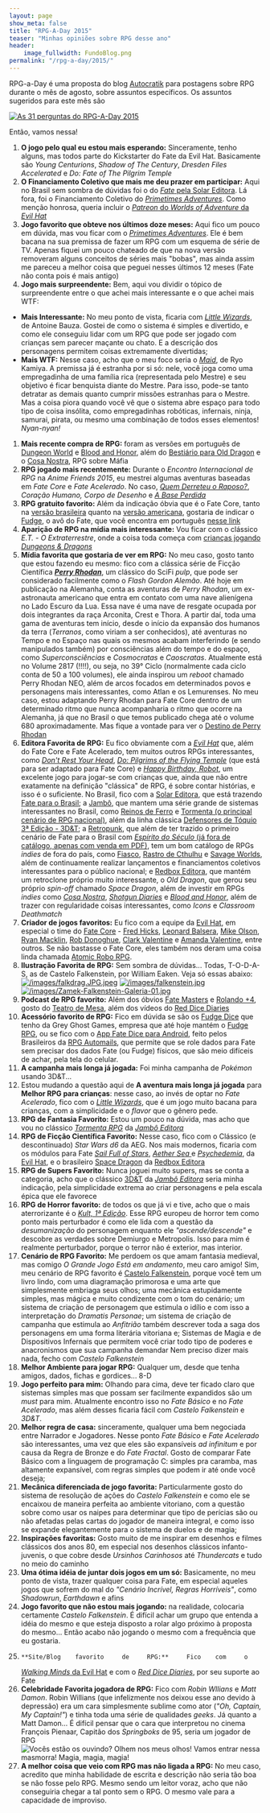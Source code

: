 ```yaml
---
layout: page
show_meta: false
title: "RPG-A-Day 2015"
teaser: "Minhas opiniões sobre RPG desse ano"
header:
    image_fullwidth: FundoBlog.png
permalink: "/rpg-a-day/2015/"
---
```


RPG-a-Day é uma proposta do blog [Autocratik][1]  para postagens sobre RPG durante o mês de agosto, sobre assuntos específicos. Os assuntos sugeridos para este mês são

[![As 31 perguntas do RPG-A-Day 2015](/images/rpg-a-day-2015.jpg)](/images/rpg-a-day-2015.jpg)

Então, vamos nessa!

1. **O jogo  pelo qual eu estou mais  esperando:** Sinceramente, tenho
   alguns,  mas   todos  parte   do  Kickstarter   do  Fate   da  Evil
   Hat. Basicamente  são _Young Centurions_, _Shadow  of The Century_,
   _Dresden Files Accelerated_ e _Do: Fate of The Pilgrim Temple_
1. **O Financiamento Coletivo que  mais me deu prazer em participar:**
   Aqui   no    Brasil   sem    sombra   de    dúvidas   foi    o   do
   [_Fate_  pela  Solar  Editora][2].  Lá fora,  foi  o  Financiamento
   Coletivo  do  [_Primetimes  Adventures_][3]. Como  menção  honrosa,
   queria                           incluir                          o
   [_Patreon_ do _Worlds of Adventure_ da _Evil Hat_][4]
1. **Jogo favorito  que obteve nos últimos doze meses:**  Aqui fico um
   pouco     em      dúvida,     mas      vou     ficar      com     o
   [_Primetimes Adventures_][3]. Ele  é bem bacana na  sua premissa de
   fazer um RPG com um esquema de  série de TV. Apenas fiquei um pouco
   chateado de que na nova versão removeram alguns conceitos de séries
   mais "bobas", mas ainda assim me  pareceu a melhor coisa que peguei
   nesses últimos 12 meses (Fate não conta pois é mais antigo)
1.  **Jogo mais  surpreendente:** Bem,  aqui vou  dividir o  tópico de
   surpreendente entre  o que  achei mais interessante  e o  que achei
   mais WTF:
   +  **Mais  Interessante:**  No  meu ponto  de  vista,  ficaria  com
     [_Little Wizards_][5], de Antoine Bauza. Gostei de como o sistema
     é simples e divertido, e como  ele conseguiu lidar com um RPG que
     pode ser jogado  com crianças sem parecer maçante ou  chato.  E a
     descrição   dos   personagens    permitem   coisas   extremamente
     divertidas;
   +  **Mais  WTF:**  Nesse  caso,  acho   que  o  meu  foco  seria  o
     [_Maid_][6], de Ryo  Kamiya. A premissa já é estranha  por si só:
     nele,  você  joga  como  uma empregadinha  de  uma  família  rica
     (representada  pelo  Mestre) e  seu  objetivo  é ficar  benquista
     diante do  Mestre. Para  isso, pode-se  tanto detratar  as demais
     quanto cumprir missões estranhas para o Mestre. Mas a coisa piora
     quando você vê que o sistema  abre espaço para todo tipo de coisa
     insólita,   como  empregadinhas   robóticas,  infernais,   ninja,
     samurai,  pirata,   ou  mesmo  uma  combinação   de  todos  esses
     elementos! _Nyan-nyan!_
1. **Mais  recente compra de RPG:**  foram as versões em  português de
   [Dungeon   World][7]    e   [Blood    and   Honor][8],    além   do
   [Bestiário para  Old Dragon][9]  e o  [Cosa Nostra][10],  RPG sobre
   Máfia
1. **RPG jogado mais recentemente:** Durante o _Encontro Internacional
   de  RPG_ na  _Anime  Friends 2015_,  eu  mestrei algumas  aventuras
   baseadas   em   _Fate   Core_   e  _Fate   Acelerado_.   No   caso,
   [_Quem Derreteu o Raposo?_][11], _Coração Humano, Corpo de Desenho_
   e [_A Base Perdida_][12]
1. **RPG  gratuito favorito:** Além  da indicação  óbvia que é  o Fate
   Core,    tanto    na     [versão    brasileira][60]    quanto    na
   [versão americana][13], gostaria de indicar o [Fudge][14], o avô do
   Fate, que você encontra em português [nesse link][15]
1. **Aparição  de RPG na  mídia mais  interessante:** Vou ficar  com o
   clássico _E.T.  - O Extraterrestre_,  onde a coisa toda  começa com
   [crianças jogando _Dungeons & Dragons_][16]
1. **Mídia favorita  que gostaria de ver em RPG:**  No meu caso, gosto
   tanto que  estou fazendo  eu mesmo:  fico com  a clássica  série de
   Ficção Científica  [**_Perry Rhodan_**][17],  um clássico  do SciFi
   _pulp_, que  pode ser considerado  facilmente como o  _Flash Gordon
   Alemão_. Até hoje em publicação  na Alemanha, conta as aventuras de
   _Perry Rhodan_, um ex-astronauta americano que entra em contato com
   uma nave alienígena no Lado Escuro da  Lua. Essa nave é uma nave de
   resgate  ocupada por  dois integrantes  da raça  Arconita, Crest  e
   Thora. A partir daí, toda uma gama de aventuras tem início, desde o
   início da expansão dos humanos  da terra (_Terranos_, como viriam a
   ser conhecidos),  até aventuras no Tempo  e no Espaço nas  quais os
   mesmos  acabam  interferindo  (e   sendo  manipulados  também)  por
   consciências além do tempo e  do espaço, como _Superconsciências_ e
   _Cosmocratas_  e  _Caoscratas_.   Atualmente está  no  Volume  2817
   (!!!!), ou seja, no 39° Ciclo (normalmente cada ciclo conta de 50 a
   100 volumes), ele  ainda inspirou um _reboot_  chamado Perry Rhodan
   NEO, além de arcos focados em determinados povos e personagens mais
   interessantes,  como Atlan  e  os Lemurenses.  No  meu caso,  estou
   adaptando  Perry Rhodan  para Fate  Core dentro  de um  determinado
   ritmo que nunca acompanharia o ritmo que ocorre na Alemanha, já que
   no  Brasil   o  que  temos   publicado  chega  até  o   volume  680
   aproximadamente.    Mas    fique    a   vontade    para    ver    o
   [Destino de Perry Rhodan][18]
1.   **Editora   Favorita  de   RPG:**  Eu   fico  obviamente   com  a
   [_Evil  Hat_][19] que,  além do  Fate  Core e  Fate Acelerado,  tem
   muitos        outros         RPGs        interessantes,        como
   [_Don't              Rest             Your              Head_][20],
   [_Do:  Pilgrims  of the  Flying  Temple_][21]  (que está  para  ser
   adaptado  para  Fate  Core)  e [_Happy  Birthday,  Robot_][22],  um
   excelente jogo para jogar-se com  crianças que, ainda que não entre
   exatamente  na   definição  "clássica"  de  RPG,   é  sobre  contar
   histórias,  e  isso  é  o   suficiente.   No  Brasil,  fico  com  a
   [Solar Editora][23], que  está trazendo [Fate para  o Brasil][2]; a
   [Jambô][24], que mantem uma  série grande de sistemas interessantes
   no      Brasil,     como      [Reinos      de     Ferro][25]      e
   [Tormenta (o principal cenário de RPG nacional)][26], além da linha
   clássica   [Defensores  de   Tóquio  3ª   Edição  -   3D&T][27];  a
   [Retropunk][28], que além de ter trazido o primeiro cenário de Fate
   para                  o                 Brasil                  com
   [_Espírito do Século_ (já fora de catálogo, apenas com venda em PDF)][29],
   tem  um  bom catálogo  de  RPGs  _indies_  de  fora do  país,  como
   [Fiasco][30], [Rastro  de Cthulhu][31] e [Savage  Worlds][32], além
   de  continuamente realizar  lançamentos e  financiamentos coletivos
   interessantes para o público  nacional; e [Redbox Editora][33], que
   mantém um  retroclone próprio  muito interessante, o  _Old Dragon_,
   que gerou  seu próprio _spin-off_  chamado _Space Dragon_,  além de
   investir    em   RPGs    _indies_    como   [_Cosa    Nostra_][35],
   [_Shotgun Diaries_][36]  e [_Blood and Honor_][34],  além de trazer
   con regularidade  coisas interessantes,  como _Icons_  e _Classroom
   Deathmatch_
1.    **Criador  de  jogos  favoritos:**  Eu  fico  com  a  equipe  da
   [Evil  Hat][19],   em  especial  o   time  do  [Fate   Core][13]  -
   [Fred   Hicks][37],   [Leonard  Balsera][38],   [Mike   Olson][39],
   [Ryan  Macklin][40], [Rob  Donoghue][43],  [Clark Valentine][44]  e
   [Amanda Valentine][41], entre outros.  Se não bastasse o Fate Core,
   eles    também    nos    deram     uma    coisa    linda    chamada
   [Atomic Robo RPG][42].
1. **Ilustração  Favorita de  RPG:** Sem  sombra de  dúvidas... Todas,
   T-O-D-A-S, as de Castelo Falkenstein, por William Eaken. Veja só essas abaixo:
   [![/images/falkdrag.JPG.jpeg](/images/falkdrag.JPG.jpeg)](/images/falkdrag.JPG.jpeg)
   [![/images/falkenstein.jpg](/images/falkenstein.jpg)](/images/falkenstein.jpg)
[![/images/Zamek-Falkenstein-Galeria-01.jpg](/images/Zamek-Falkenstein-Galeria-01.jpg)](/images/Zamek-Falkenstein-Galeria-01.jpg)
1. **Podcast de  RPG favorito:** Além dos óbvios  [Fate Masters][45] e
   [Rolando +4][46], gosto do [Teatro de Mesa][47], além dos vídeos do
   [Red                        Dice                       Diaries][48]
1.   **Acessório  favorito  de  RPG:**   Fico  em  dúvida  se  são  os
   [Fudge Dice][49]  que tenho  da Grey Ghost  Games, empresa  que até
   hoje   mantém   o    [Fudge   RPG][14],   ou   se    fico   com   o
   [App  Fate  Dice  para  Android][50], feito  pelos  Brasileiros  da
   [RPG Automails][51],  que permite que  se role dados para  Fate sem
   precisar dos dados  Fate (ou Fudge) físicos, que  são meio difíceis
   de achar, pela tela do celular.
1.   **A  campanha mais  longa  já  jogada:**  Foi minha  campanha  de
   _Pokémon_ usando 3D&T...
1. Estou mudando a questão aqui de **A aventura mais longa já jogada**
   para **Melhor RPG para crianças**: nesse caso, ao invés de optar no
   _Fate Acelerado_, fico  com o [_Little Wizards_][5], que  é um jogo
   muito bacana para  crianças, com a simplicidade e o  _flavor_ que o
   gênero pede.
1. **RPG  de Fantasia Favorito:** Estou  um pouco na dúvida,  mas acho
   que vou no clássico [_Tormenta RPG_][26] da [_Jambô Editora_][24]
1.   **RPG de  Ficção Científica  Favorito:** Nesse  caso, fico  com o
   Clássico  (e  descontinuado)  _Star  Wars d6_  da  AEG.   Nos  mais
   modernos,     ficaria     com      os     módulos     para     Fate
   [_Sail    Full   of    Stars_][53],   [_Aether    Sea_   ][54]    e
   [   _Psychedemia_][55],   da   [Evil  Hat][4],   e   o   brasileiro
   [Space Dragon][52] da [Redbox Editora][33]
1. **RPG de Supers Favorito:** Nunca joguei muito supers, mas se conta
   a    categoria,    acho    que    o    clássico    [3D&T][27]    da
   [_Jambô  Editora_][24]  seria  minha indicação,  pela  simplicidade
   extrema ao criar personagens e pela escala épica que ele favorece
1. **RPG de Horror favorito:** de todos  os que já vi e tive, acho que
   o mais aterrorizante é o  [_Kult, 1ª Edição_][56]. Esse RPG europeu
   de horror  tem como ponto  mais perturbador é  como ele lida  com a
   questão   da    _desumanização_   do   personagem    enquanto   ele
   _"ascende/descende"_  e  descobre  as  verdades  sobre  Demiurgo  e
   Metropolis. Isso para mim é  realmente perturbador, porque o terror
   não é exterior, mas interior.
1.    **Cenário de  RPG Favorito:**  Me perdoem  os que  amam fantasia
   medieval, mas  comigo _O Grande  Jogo Está em andamento_,  meu caro
   amigo!      Sim,    meu     cenário    de     RPG    favorito     é
   [Castelo Falkenstein][57], porque você tem  um livro lindo, com uma
   diagramação  primorosa e  uma arte  que simplesmente  embriaga seus
   olhos;  uma  mecânica estupidamente  simples,  mas  mágica e  muito
   condizente  com  o  tom  do  cenário;  um  sistema  de  criação  de
   personagem  que estimula  o idílio  e com  isso a  interpretação do
   _Dramatis Personae_; um sistema de criação de campanha que estimula
   ao _Anfitrião_ também descrever toda  a saga dos personagens em uma
   forma literária  vitoriana e; Sistemas  de Magia e  de Dispositivos
   Infernais  que  permitem   você  criar  todo  tipo   de  poderes  e
   anacronismos que sua campanha demandar Nem preciso dizer mais nada,
   fecho com _Castelo Falkenstein_
1. **Melhor  Ambiente para jogar  RPG:** Qualquer um, desde  que tenha
   amigos, dados, fichas e gordices... 8-D
1.  **Jogo perfeito  para mim:**  Olhando para  cima, deve  ter ficado
   claro que sistemas simples mas que possam ser facilmente expandidos
   são um _must_ para mim. Atualmente encontro isso no _Fate Básico_ e
   no _Fate  Acelerado_, mas  além desses  ficaria fácil  com _Castelo
   Falkenstein_ e _3D&T_.
1. **Melhor regra de casa:**  sinceramente, qualquer uma bem negociada
   entre  Narrador e  Jogadores.  Nesse  ponto _Fate  Básico_ e  _Fate
   Acelerado_ são interessantes, uma vez  que eles são expansíveis _ad
   infinitum_ e  por causa  da Regra  de Bronze  e do  _Fate Fractal_.
   Gosto de  comparar Fate  Básico com a  linguagem de  programação C:
   simples pra  caramba, mas altamente expansível,  com regras simples
   que podem ir até onde você deseja;
1. **Mecânica  diferenciada de jogo favorita:**  Particularmente gosto
   do sistema  de resolução de  ações do _Castelo Falkenstein_  e como
   ele se  encaixou de maneira  perfeita ao ambiente vitoriano,  com a
   questão  sobre como  usar os  naipes  para determinar  que tipo  de
   perícias são  ou não  afetadas pelas cartas  do jogador  de maneira
   integral, e  como isso se  expande elegantemente para o  sistema de
   duelos e de magia;
1. **Inspirações favoritas:** Gosto muito de me inspirar em desenhos e
   filmes clássicos  dos anos 80,  em especial nos  desenhos clássicos
   infanto-juvenis,  o  que  cobre  desde  _Ursinhos  Carinhosos_  até
   _Thundercats_ e tudo no meio do caminho
1. **Uma ótima idéia de juntar  dois jogos em um só:** Basicamente, no
   meu ponto  de vista, trazer  qualquer coisa para Fate,  em especial
   aqueles  jogos  que sofrem  do  mal  do _"Cenário  Incrível,  Regras
   Horríveis"_, como _Shadowrun_, _Earthdawn_ e afins
1.  **Jogo  favorito  que  não estou  mais  jogando:**  na  realidade,
   colocaria  certamente _Castelo  Falkenstein_.  É  difícil achar  um
   grupo que  entenda a idéia do  mesmo e que esteja  disposto a rolar
   algo próximo à proposta do mesmo... Então acabo não jogando o mesmo
   com a frequência que eu gostaria.
1.     **Site/Blog    favorito     de     RPG:**     Fico    com     o
   [_Walking Minds_ da Evil Hat][58] e com o [_Red Dice Diaries_][59],
   por seu suporte ao Fate
1. **Celebridade Favorita jogadora de  RPG:** Fico com _Robin Wllians_
   e _Matt  Damon_. Robin Willians  (que infelizmente nos  deixou esse
   ano devido à depressão) era  um cara simplesmente sublime como ator
   (_"Oh, Captain, My Captain!"_) e tinha toda uma série de qualidades
   _geeks_. Já quanto a Matt Damon...  É difícil pensar que o cara que
   interpretou no cinema François Pienaar, Capitão dos _Springboks_ de
   95, seria um jogador de RPG
   ![Vocês estão os ouvindo? Olhem nos meus olhos! Vamos entrar nessa masmorra! Magia, magia, magia!](/images/invictus_2009_f_001.jpg)
1. **A melhor  coisa que veio com  RPG mas não ligada a  RPG:** No meu
   caso,  acredito que  minha habilidade  de escrita  e descrição  não
   seria tão boa  se não fosse pelo RPG. Mesmo  sendo um leitor voraz,
   acho que não conseguiria chegar a tal ponto sem o RPG. O mesmo vale
   para a capacidade de improviso.
   
[1]: http://autocratik.blogspot.co.uk/2015/07/standby-for-rejection.html
[2]: http://www.catarse.me/fate
[3]: https://www.kickstarter.com/projects/1801630747/primetime-adventures
[4]: https://www.patreon.com/evilhat
[5]: http://www.drivethrurpg.com/product/117481/Little-Wizards
[6]: http://www.maidrpg.com/order.shtml
[7]: http://www.secular-games.com/dungeon-world/
[8]: http://redboxeditora.com.br/loja/blood-honor/blood-honor/
[9]: http://redboxeditora.com.br/loja/old-dragon/old-dragon-bestiario/
[10]: http://redboxeditora.com.br/loja/outros-rpgs/cosa-nostra/
[11]: https://drive.google.com/file/d/0B5ecFMxgUsUQQ1AwaGlBVFZVQXM/edit?usp=docslist_api
[12]: https://drive.google.com/file/d/0B5ecFMxgUsUQeWtmZm9Ma3dzRFk/edit?usp=docslist_api
[13]: http://www.faterpg.com/
[14]: http://www.fudgerpg.com/
[15]: https://maisquatro.files.wordpress.com/2008/08/fudge-rediagramado.pdf
[16]: http://dungeonsndigressions.blogspot.com/2009/09/d-in-spielbergs-1982-et-extra.html
[17]: https://en.wikipedia.org/wiki/Perry_Rhodan
[18]: /fate-core/perry-rhodan/
[19]: http://www.evilhat.com
[20]: http://www.evilhat.com/home/dont-rest-your-head-2/
[21]: http://www.evilhat.com/home/do-pilgrims-of-the-flying-temple/
[22]: http://www.evilhat.com/home/happy-birthday-robot-3/
[23]: https://www.facebook.com/solarentretenimento
[24]: http://jamboeditora.com.br/
[25]: http://jamboeditora.com.br/categoria/reinos-de-ferro/
[26]: http://jamboeditora.com.br/categoria/tormenta/
[27]: http://jamboeditora.com.br/categoria/3det/
[28]: http://wwww.retropunk.net/editora/
[29]: http://www.retropunk.net/editora/rpg/fora-de-catalogo-out-of-print/espirito-do-seculo/
[30]: http://www.retropunk.net/editora/rpg/fiasco/
[31]: http://www.retropunk.net/editora/rpg/rastro-de-cthulhu/
[32]: http://www.retropunk.net/editora/rpg/savage-worlds/
[33]: http://redboxeditora.com.br/
[34]: http://redboxeditora.com.br/loja/blood-honor/blood-honor/
[35]: http://redboxeditora.com.br/loja/outros-rpgs/cosa-nostra/
[36]: http://redboxeditora.com.br/loja/rpg/shotgun-diaries/
[37]: http://www.deadlyfredly.com/
[38]: https://plus.google.com/+LeonardBalsera/
[39]: https://plus.google.com/107927730023254233247
[40]: https://plus.google.com/+RyanMacklin
[41]: http://www.ayvalentine.com/
[42]: http://www.evilhat.com/home/atomic-robo/
[43]: https://plus.google.com/u/0/+RobDonoghue/
[44]: https://plus.google.com/+ClarkValentine/posts
[45]: /fate-masters/
[46]: /rolando-mais-quatro/
[47]: http://www.teatrodemesa.com.br/assuntos-aleatorios-2/
[48]: http://reddicediaries.com/category/podcast/
[49]: http://www.fudgerpg.com/products/fudge-dice.html
[50]: https://play.google.com/store/apps/details?id=com.rpgautomails.fatedice&hl=pt_BR
[51]: http://rpgautomails.com/
[52]: http://redboxeditora.com.br/category/space-dragon/
[53]: http://www.drivethrurpg.com/product/150022/Sails-Full-of-Stars--A-World-of-Adventure-for-Fate-Core
[54]: http://www.drivethrurpg.com/product/139872/Aether-Sea--A-World-of-Adventure-for-Fate-Core
[55]: http://www.drivethrurpg.com/product/142732/Psychedemia--A-World-of-Adventure-for-Fate-Core
[56]: https://en.wikipedia.org/wiki/Kult_(role-playing_game)
[57]: https://en.wikipedia.org/wiki/Castle_Falkenstein_(role-playing_game)
[58]: http://walkingmind.evilhat.com
[59]: http://reddicediaries.com/
[60]: http://solarentretenimento.com.br/
